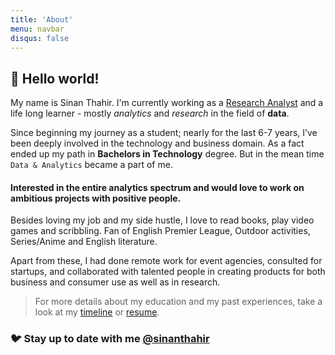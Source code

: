 ```yaml
---
title: 'About'
menu: navbar
disqus: false
---
```


## 👋 Hello world!
My name is Sinan Thahir. I'm currently working as a [Research Analyst](/timeline) and a life long learner - mostly *analytics* and *research* in the field of **data**. 

Since beginning my journey as a student; nearly for the last 6-7 years, I’ve been deeply involved in the technology and business domain. As a fact ended up my path in **Bachelors in Technology** degree. But in the mean time `Data & Analytics` became a part of me.

#### Interested in the entire analytics spectrum and would love to work on ambitious projects with positive people.

Besides loving my job and my side hustle, I love to read books, play video games and scribbling. Fan of English Premier League, Outdoor activities, Series/Anime and English literature.

Apart from these, I had done remote work for event agencies, consulted for startups, and collaborated with talented people in creating  products for both business and consumer use as well as in research.

> For more details about my education and my past experiences, take a look at my [timeline](/timeline) or [resume]().

### 🐦 Stay up to date with me [@sinanthahir](https://twitter.com/sinanthahir)